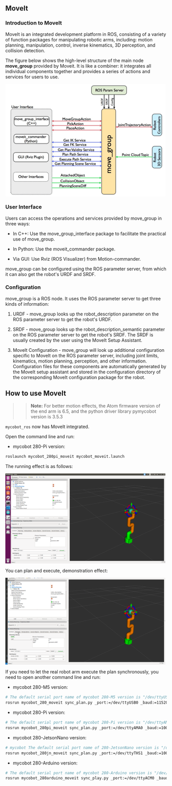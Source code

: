## MoveIt

### Introduction to MoveIt

MoveIt is an integrated development platform in ROS, consisting of a variety of function packages for manipulating robotic arms, including: motion planning, manipulation, control, inverse kinematics, 3D perception, and collision detection.

The figure below shows the high-level structure of the main node **move_group** provided by Moveit. It is like a combiner: it integrates all individual components together and provides a series of actions and services for users to use.

<img src =../../../../../resource\3-FunctionsAndApplications\6.developmentGuide\ROS\12.1-ROS1\12.1.5-Moveit/moveit-1.png
width ="500" align = "center">

### User Interface
Users can access the operations and services provided by move_group in three ways:

* In C++: Use the move_group_interface package to facilitate the practical use of move_group.
* In Python: Use the moveit_commander package.

* Via GUI: Use Rviz (ROS Visualizer) from Motion-commander.

move_group can be configured using the ROS parameter server, from which it can also get the robot's URDF and SRDF.

### Configuration
move_group is a ROS node. It uses the ROS parameter server to get three kinds of information:

1. URDF - move_group looks up the robot_description parameter on the ROS parameter server to get the robot's URDF.

2. SRDF - move_group looks up the robot_description_semantic parameter on the ROS parameter server to get the robot's SRDF. The SRDF is usually created by the user using the MoveIt Setup Assistant.

3. MoveIt Configuration - move_group will look up additional configuration specific to MoveIt on the ROS parameter server, including joint limits, kinematics, motion planning, perception, and other information. Configuration files for these components are automatically generated by the MoveIt setup assistant and stored in the configuration directory of the corresponding MoveIt configuration package for the robot.

## How to use MoveIt

>>**Note:** For better motion effects, the Atom firmware version of the end arm is 6.5, and the python driver library pymycobot version is 3.5.3

`mycobot_ros` now has MoveIt integrated.

Open the command line and run:

- mycobot 280-Pi version:

```bash
roslaunch mycobot_280pi_moveit mycobot_moveit.launch
```

The running effect is as follows:

<img src =../../../../../resource\3-FunctionsAndApplications\6.developmentGuide\ROS\12.1-ROS1\12.1.5-Moveit/moveit-2.png
width ="500" align = "center">

You can plan and execute, demonstration effect:

<img src =../../../../../resource\3-FunctionsAndApplications\6.developmentGuide\ROS\12.1-ROS1\12.1.5-Moveit/moveit-3.gif
width ="500" align = "center">

If you need to let the real robot arm execute the plan synchronously, you need to open another command line and run:
- mycobot 280-M5 version:

```bash
# The default serial port name of mycobot 280-M5 version is "/dev/ttyUSB0", and the baud rate is 115200. The serial port name of some models is "dev/ttyACM0", if the default serial port name is wrong, you can change the serial port name to "/dev/ttyACM0".
rosrun mycobot_280_moveit sync_plan.py _port:=/dev/ttyUSB0 _baud:=115200
```
- mycobot 280-Pi version:

```bash
# The default serial port name of mycobot 280-Pi version is "/dev/ttyAMA0", and the baud rate is 1000000.
rosrun mycobot_280pi_moveit sync_plan.py _port:=/dev/ttyAMA0 _baud:=1000000
```

- mycobot 280-JetsonNano version:

```bash
# mycobot The default serial port name of 280-JetsonNano version is "/dev/ttyTHS1" and the baud rate is 1000000.
rosrun mycobot_280jn_moveit sync_plan.py _port:=/dev/ttyTHS1 _baud:=1000000
```

- mycobot 280-Arduino version:

```bash
# The default serial port name of mycobot 280-Arduino version is "/dev/ttyACM0" and the baud rate is 115200.
rosrun mycobot_280arduino_moveit sync_play.py _port:=/dev/ttyACM0 _baud:=115200
```